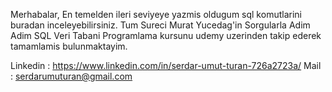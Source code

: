 Merhabalar, En temelden ileri seviyeye yazmis oldugum sql komutlarini buradan inceleyebilirsiniz.
Tum Sureci Murat Yucedag'in  Sorgularla Adim Adim SQL Veri Tabani Programlama kursunu udemy uzerinden takip ederek tamamlamis bulunmaktayim.

Linkedin : https://www.linkedin.com/in/serdar-umut-turan-726a2723a/
Mail : serdarumuturan@gmail.com